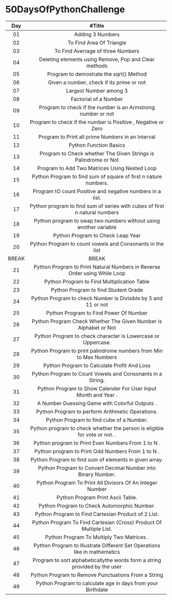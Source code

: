 # 50DaysOfPythonChallenge

|  Day  |                                   #Title                                   |
| :---: | :------------------------------------------------------------------------: |
|  01   |                              Adding 3 Numbers                              |
|  02   |                          To Find Area Of Triangle                          |
|  03   |                     To Find Averrage of three Numbers                      |
|  04   |           Deleting elements using Remove, Pop and Clear methods            |
|  05   |                  Program to demostrate the sqrt() Method                   |
|  06   |                 Given a number, check if its prime or not                  |
|  07   |                           Largest Number among 3                           |
|  08   |                           Factorial of a Number                            |
|  09   |        Program to check if the number is an Armstrong number or not        |
|  10   |       Program to check if the number is Positive , Negative or Zero        |
|  11   |             Program to Print all prime Numbers in an Interval              |
|  12   |                           Python Function Basics                           |
|  13   |      Program to Check whether The Given Strings is Palindrome or Not       |
|  14   |               Program to Add Two Matrices Using Nested Loop                |
|  15   |      Python Program to find sum of square of first n nature numbers.       |
|  16   |         Program tO count Positive and negative numbers in a list.          |
|  17   | Python program to find sum of series with cubes of first n natural numbers |
|  18   |     Python program to swap two numbers without using another variable      |
|  19   |                     Python Program to Check Leap Year                      |
|  20   |         Python Program to count vowels and Consonants in the list          |
| BREAK |                                   BREAK                                    |
|  21   | Python Program to Print Natural Numbers in Reverse Order using While Loop  |
|  22   |                Python Program to Find Multiplication Table                 |
|  23   |                    Python Program to find Student Grade                    |
|  24   |       Python Program to check Number is Divisible by 5 and 11 or not       |
|  25   |                   Python Program to Find Power Of Number                   |
|  26   |      Python Program Check Whether The Given Number is Alphabet or Not      |
|  27   |        Python Program to check character is Lowercase or Uppercase.        |
|  28   |     Python Program to print palindrome numbers from Min to Max Numbers     |
|  29   |                Python Program to Calculate Profit And Loss                 |
|  30   |         Python Program to Count Vowels and Consonants in a String.         |
|  31   |      Python Program to Show Calender For User Input Month and Year .       |
|  32   |               A Number Guessing Game with Colorful Outputs .               |
|  33   |              Python Program to perform Arithmetic Operations.              |
|  34   |                  Python Program to find cube of a Number.                  |
|  35   | Python program to check whether the person is eligible for vote or not. .  |
|  36   |             Python program to Print Even Numbers From 1 to N .             |
|  37   |             Python program to Print Odd Numbers From 1 to N .              |
|  38   |           Python Program to find sum of elements in given array.           |
|  39   |        Python Program to Convert Decimal Number into Binary Number.        |
|  40   |         Python Program To Print All Divisors Of An Integer Number          |
|  41   |                     Python Program Print Ascii Table.                      |
|  42   |                Python Program to Check Automorphic Number.                 |
|  43   |            Python Program to Find Cartesian Product of 2 List.             |
|  44   |     Python Program To Find Cartesian (Cross) Product Of Multiple List.     |
|  45   |                 Python Program To Multiply Two Matrices .                  |
|  46   | Python Program to Illustrate Different Set Operations like in mathematics  |
|  47   | Program to sort alphabeticallythe words form a string provided by the user |
|  48   |            Python Program to Remove Punctuations From a String             |
|  49   |        Python Program to calculate age in days from your Birthdate         |
